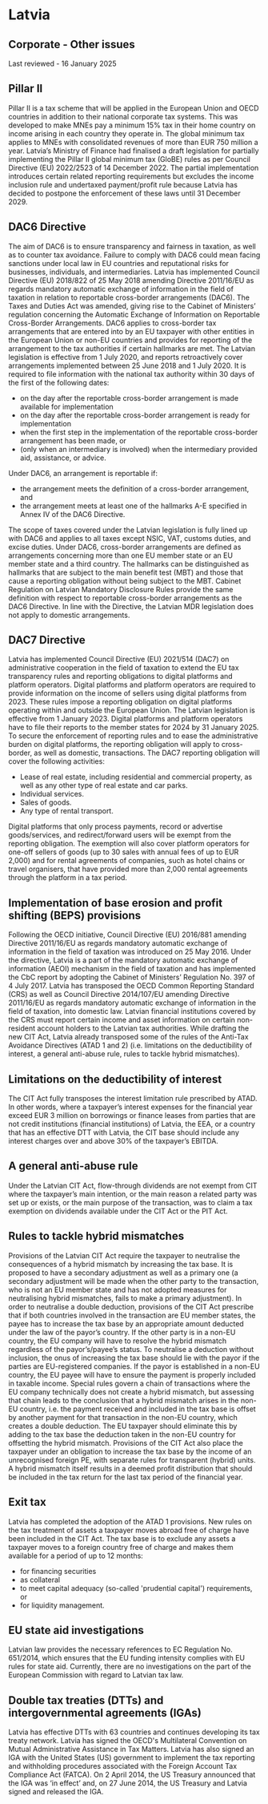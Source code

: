 # Latvia
## Corporate - Other issues
Last reviewed - 16 January 2025
## Pillar II
Pillar II is a tax scheme that will be applied in the European Union and OECD countries in addition to their national corporate tax systems. This was developed to make MNEs pay a minimum 15% tax in their home country on income arising in each country they operate in. The global minimum tax applies to MNEs with consolidated revenues of more than EUR 750 million a year. 
Latvia’s Ministry of Finance had finalised a draft legislation for partially implementing the Pillar II global minimum tax (GloBE) rules as per Council Directive (EU) 2022/2523 of 14 December 2022.
The partial implementation introduces certain related reporting requirements but excludes the income inclusion rule and undertaxed payment/profit rule because Latvia has decided to postpone the enforcement of these laws until 31 December 2029.
## DAC6 Directive
The aim of DAC6 is to ensure transparency and fairness in taxation, as well as to counter tax avoidance. Failure to comply with DAC6 could mean facing sanctions under local law in EU countries and reputational risks for businesses, individuals, and intermediaries.
Latvia has implemented Council Directive (EU) 2018/822 of 25 May 2018 amending Directive 2011/16/EU as regards mandatory automatic exchange of information in the field of taxation in relation to reportable cross-border arrangements (DAC6). The Taxes and Duties Act was amended, giving rise to the Cabinet of Ministers’ regulation concerning the Automatic Exchange of Information on Reportable Cross-Border Arrangements.
DAC6 applies to cross-border tax arrangements that are entered into by an EU taxpayer with other entities in the European Union or non-EU countries and provides for reporting of the arrangement to the tax authorities if certain hallmarks are met. 
The Latvian legislation is effective from 1 July 2020, and reports retroactively cover arrangements implemented between 25 June 2018 and 1 July 2020.
It is required to file information with the national tax authority within 30 days of the first of the following dates:
  * on the day after the reportable cross-border arrangement is made available for implementation
  * on the day after the reportable cross-border arrangement is ready for implementation
  * when the first step in the implementation of the reportable cross-border arrangement has been made, or
  * (only when an intermediary is involved) when the intermediary provided aid, assistance, or advice.


Under DAC6, an arrangement is reportable if:
  * the arrangement meets the definition of a cross-border arrangement, and
  * the arrangement meets at least one of the hallmarks A-E specified in Annex IV of the DAC6 Directive.


The scope of taxes covered under the Latvian legislation is fully lined up with DAC6 and applies to all taxes except NSIC, VAT, customs duties, and excise duties.
Under DAC6, cross-border arrangements are defined as arrangements concerning more than one EU member state or an EU member state and a third country. The hallmarks can be distinguished as hallmarks that are subject to the main benefit test (MBT) and those that cause a reporting obligation without being subject to the MBT.
Cabinet Regulation on Latvian Mandatory Disclosure Rules provide the same definition with respect to reportable cross-border arrangements as the DAC6 Directive. In line with the Directive, the Latvian MDR legislation does not apply to domestic arrangements.
## DAC7 Directive
Latvia has implemented Council Directive (EU) 2021/514 (DAC7) on administrative cooperation in the field of taxation to extend the EU tax transparency rules and reporting obligations to digital platforms and platform operators. Digital platforms and platform operators are required to provide information on the income of sellers using digital platforms from 2023. These rules impose a reporting obligation on digital platforms operating within and outside the European Union.
The Latvian legislation is effective from 1 January 2023. Digital platforms and platform operators have to file their reports to the member states for 2024 by 31 January 2025.
To secure the enforcement of reporting rules and to ease the administrative burden on digital platforms, the reporting obligation will apply to cross-border, as well as domestic, transactions.
The DAC7 reporting obligation will cover the following activities:
  * Lease of real estate, including residential and commercial property, as well as any other type of real estate and car parks.
  * Individual services.
  * Sales of goods.
  * Any type of rental transport.


Digital platforms that only process payments, record or advertise goods/services, and redirect/forward users will be exempt from the reporting obligation. The exemption will also cover platform operators for one-off sellers of goods (up to 30 sales with annual fees of up to EUR 2,000) and for rental agreements of companies, such as hotel chains or travel organisers, that have provided more than 2,000 rental agreements through the platform in a tax period.
## Implementation of base erosion and profit shifting (BEPS) provisions
Following the OECD initiative, Council Directive (EU) 2016/881 amending Directive 2011/16/EU as regards mandatory automatic exchange of information in the field of taxation was introduced on 25 May 2016. Under the directive, Latvia is a part of the mandatory automatic exchange of information (AEOI) mechanism in the field of taxation and has implemented the CbC report by adopting the Cabinet of Ministers’ Regulation No. 397 of 4 July 2017.
Latvia has transposed the OECD Common Reporting Standard (CRS) as well as Council Directive 2014/107/EU amending Directive 2011/16/EU as regards mandatory automatic exchange of information in the field of taxation, into domestic law. Latvian financial institutions covered by the CRS must report certain income and asset information on certain non-resident account holders to the Latvian tax authorities.
While drafting the new CIT Act, Latvia already transposed some of the rules of the Anti-Tax Avoidance Directives (ATAD 1 and 2) (i.e. limitations on the deductibility of interest, a general anti-abuse rule, rules to tackle hybrid mismatches). 
## Limitations on the deductibility of interest
The CIT Act fully transposes the interest limitation rule prescribed by ATAD. In other words, where a taxpayer’s interest expenses for the financial year exceed EUR 3 million on borrowings or finance leases from parties that are not credit institutions (financial institutions) of Latvia, the EEA, or a country that has an effective DTT with Latvia, the CIT base should include any interest charges over and above 30% of the taxpayer’s EBITDA.
## A general anti-abuse rule
Under the Latvian CIT Act, flow-through dividends are not exempt from CIT where the taxpayer’s main intention, or the main reason a related party was set up or exists, or the main purpose of the transaction, was to claim a tax exemption on dividends available under the CIT Act or the PIT Act.
## Rules to tackle hybrid mismatches
Provisions of the Latvian CIT Act require the taxpayer to neutralise the consequences of a hybrid mismatch by increasing the tax base. It is proposed to have a secondary adjustment as well as a primary one (a secondary adjustment will be made when the other party to the transaction, who is not an EU member state and has not adopted measures for neutralising hybrid mismatches, fails to make a primary adjustment).
In order to neutralise a double deduction, provisions of the CIT Act prescribe that if both countries involved in the transaction are EU member states, the payee has to increase the tax base by an appropriate amount deducted under the law of the payor’s country. If the other party is in a non-EU country, the EU company will have to resolve the hybrid mismatch regardless of the payor’s/payee’s status.
To neutralise a deduction without inclusion, the onus of increasing the tax base should lie with the payor if the parties are EU-registered companies. If the payor is established in a non-EU country, the EU payee will have to ensure the payment is properly included in taxable income.
Special rules govern a chain of transactions where the EU company technically does not create a hybrid mismatch, but assessing that chain leads to the conclusion that a hybrid mismatch arises in the non-EU country, i.e. the payment received and included in the tax base is offset by another payment for that transaction in the non-EU country, which creates a double deduction. The EU taxpayer should eliminate this by adding to the tax base the deduction taken in the non-EU country for offsetting the hybrid mismatch.
Provisions of the CIT Act also place the taxpayer under an obligation to increase the tax base by the income of an unrecognised foreign PE, with separate rules for transparent (hybrid) units.
A hybrid mismatch itself results in a deemed profit distribution that should be included in the tax return for the last tax period of the financial year.
## Exit tax
Latvia has completed the adoption of the ATAD 1 provisions. New rules on the tax treatment of assets a taxpayer moves abroad free of charge have been included in the CIT Act. The tax base is to exclude any assets a taxpayer moves to a foreign country free of charge and makes them available for a period of up to 12 months:
  * for financing securities
  * as collateral
  * to meet capital adequacy (so-called 'prudential capital') requirements, or
  * for liquidity management.


## EU state aid investigations
Latvian law provides the necessary references to EC Regulation No. 651/2014, which ensures that the EU funding intensity complies with EU rules for state aid. Currently, there are no investigations on the part of the European Commission with regard to Latvian tax law.
## Double tax treaties (DTTs) and intergovernmental agreements (IGAs)
Latvia has effective DTTs with 63 countries and continues developing its tax treaty network. Latvia has signed the OECD's Multilateral Convention on Mutual Administrative Assistance in Tax Matters.
Latvia has also signed an IGA with the United States (US) government to implement the tax reporting and withholding procedures associated with the Foreign Account Tax Compliance Act (FATCA). On 2 April 2014, the US Treasury announced that the IGA was ‘in effect’ and, on 27 June 2014, the US Treasury and Latvia signed and released the IGA.
